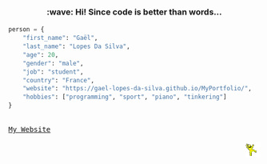 <!--- last build: 2023-08-13 01:08:23.185966--->
<h3 align="center">:wave: Hi! Since code is better than words...</h3>

~~~python
person = {
    "first_name": "Gaël",
    "last_name": "Lopes Da Silva",
    "age": 20,
    "gender": "male",
    "job": "student",
    "country": "France",
    "website": "https://gael-lopes-da-silva.github.io/MyPortfolio/",
    "hobbies": ["programming", "sport", "piano", "tinkering"]
}
~~~

<kbd><br><a align="left" title="This is my portfolio :D" href="https://gael-lopes-da-silva.github.io/MyPortfolio/">My Website</a><br><br></kbd><img align="right" style="width:30px;" title="This is the yellow dancing man. Don't question him." alt="Too bad. He gone..." src="./img/yellow_man.gif">
